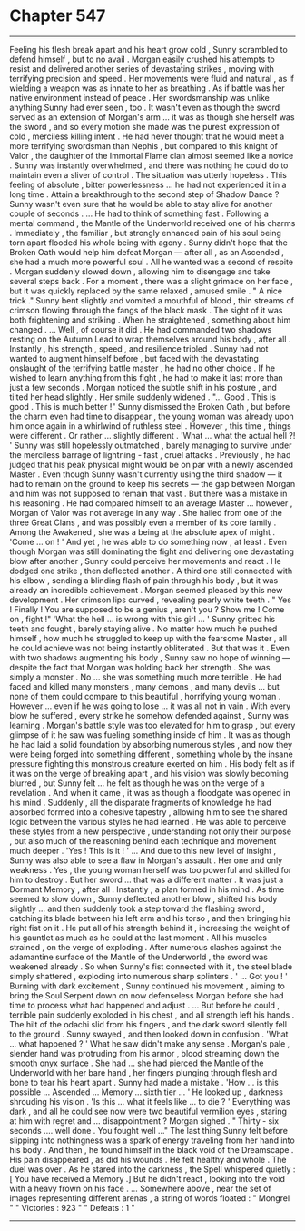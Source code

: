 
# Chapter 547


---

Feeling his flesh break apart and his heart grow cold , Sunny scrambled to defend himself , but to no avail . Morgan easily crushed his attempts to resist and delivered another series of devastating strikes , moving with terrifying precision and speed . Her movements were fluid and natural , as if wielding a weapon was as innate to her as breathing .
As if battle was her native environment instead of peace .
Her swordsmanship was unlike anything Sunny had ever seen , too . It wasn't even as though the sword served as an extension of Morgan's arm … it was as though she herself was the sword , and so every motion she made was the purest expression of cold , merciless killing intent .
He had never thought that he would meet a more terrifying swordsman than Nephis , but compared to this knight of Valor , the daughter of the Immortal Flame clan almost seemed like a novice .
Sunny was instantly overwhelmed , and there was nothing he could do to maintain even a sliver of control . The situation was utterly hopeless . This feeling of absolute , bitter powerlessness … he had not experienced it in a long time .
Attain a breakthrough to the second step of Shadow Dance ? Sunny wasn't even sure that he would be able to stay alive for another couple of seconds .
... He had to think of something fast .
Following a mental command , the Mantle of the Underworld received one of his charms . Immediately , the familiar , but strongly enhanced pain of his soul being torn apart flooded his whole being with agony .
Sunny didn't hope that the Broken Oath would help him defeat Morgan — after all , as an Ascended , she had a much more powerful soul . All he wanted was a second of respite .
Morgan suddenly slowed down , allowing him to disengage and take several steps back . For a moment , there was a slight grimace on her face , but it was quickly replaced by the same relaxed , amused smile .
" A nice trick ."
Sunny bent slightly and vomited a mouthful of blood , thin streams of crimson flowing through the fangs of the black mask . The sight of it was both frightening and striking .
When he straightened , something about him changed .
… Well , of course it did . He had commanded two shadows resting on the Autumn Lead to wrap themselves around his body , after all . Instantly , his strength , speed , and resilience tripled .
Sunny had not wanted to augment himself before , but faced with the devastating onslaught of the terrifying battle master , he had no other choice . If he wished to learn anything from this fight , he had to make it last more than just a few seconds .
Morgan noticed the subtle shift in his posture , and tilted her head slightly . Her smile suddenly widened .
"... Good . This is good . This is much better !"
Sunny dismissed the Broken Oath , but before the charm even had time to disappear , the young woman was already upon him once again in a whirlwind of ruthless steel . However , this time , things were different .
Or rather … slightly different .
'What … what the actual hell ?! '
Sunny was still hopelessly outmatched , barely managing to survive under the merciless barrage of lightning - fast , cruel attacks .
Previously , he had judged that his peak physical might would be on par with a newly ascended Master . Even though Sunny wasn't currently using the third shadow — it had to remain on the ground to keep his secrets — the gap between Morgan and him was not supposed to remain that vast .
But there was a mistake in his reasoning . He had compared himself to an average Master … however , Morgan of Valor was not average in any way . She hailed from one of the three Great Clans , and was possibly even a member of its core family .
Among the Awakened , she was a being at the absolute apex of might .
'Come … on ! '
And yet , he was able to do something now , at least . Even though Morgan was still dominating the fight and delivering one devastating blow after another , Sunny could perceive her movements and react .
He dodged one strike , then deflected another . A third one still connected with his elbow , sending a blinding flash of pain through his body , but it was already an incredible achievement .
Morgan seemed pleased by this new development . Her crimson lips curved , revealing pearly white teeth .
" Yes ! Finally ! You are supposed to be a genius , aren't you ? Show me ! Come on , fight !"
'What the hell … is wrong with this girl … '
Sunny gritted his teeth and fought , barely staying alive . No matter how much he pushed himself , how much he struggled to keep up with the fearsome Master , all he could achieve was not being instantly obliterated .
But that was it .
Even with two shadows augmenting his body , Sunny saw no hope of winning — despite the fact that Morgan was holding back her strength . She was simply a monster . No … she was something much more terrible . He had faced and killed many monsters , many demons , and many devils … but none of them could compare to this beautiful , horrifying young woman .
However … even if he was going to lose ... it was all not in vain .
With every blow he suffered , every strike he somehow defended against , Sunny was learning . Morgan's battle style was too elevated for him to grasp , but every glimpse of it he saw was fueling something inside of him .
It was as though he had laid a solid foundation by absorbing numerous styles , and now they were being forged into something different , something whole by the insane pressure fighting this monstrous creature exerted on him .
His body felt as if it was on the verge of breaking apart , and his vision was slowly becoming blurred , but Sunny felt … he felt as though he was on the verge of a revelation .
And when it came , it was as though a floodgate was opened in his mind .
Suddenly , all the disparate fragments of knowledge he had absorbed formed into a cohesive tapestry , allowing him to see the shared logic between the various styles he had learned . He was able to perceive these styles from a new perspective , understanding not only their purpose , but also much of the reasoning behind each technique and movement much deeper .
'Yes ! This is it ! '
… And due to this new level of insight , Sunny was also able to see a flaw in Morgan's assault . Her one and only weakness .
Yes , the young woman herself was too powerful and skilled for him to destroy . But her sword … that was a different matter . It was just a Dormant Memory , after all .
Instantly , a plan formed in his mind .
As time seemed to slow down , Sunny deflected another blow , shifted his body slightly … and then suddenly took a step toward the flashing sword , catching its blade between his left arm and his torso , and then bringing his right fist on it .
He put all of his strength behind it , increasing the weight of his gauntlet as much as he could at the last moment . All his muscles strained , on the verge of exploding .
After numerous clashes against the adamantine surface of the Mantle of the Underworld , the sword was weakened already . So when Sunny's fist connected with it , the steel blade simply shattered , exploding into numerous sharp splinters .
' ... Got you ! '
Burning with dark excitement , Sunny continued his movement , aiming to bring the Soul Serpent down on now defenseless Morgan before she had time to process what had happened and adjust .
… But before he could , terrible pain suddenly exploded in his chest , and all strength left his hands .
The hilt of the odachi slid from his fingers , and the dark sword silently fell to the ground .
Sunny swayed , and then looked down in confusion .
'What ... what happened ? '
What he saw didn't make any sense .
Morgan's pale , slender hand was protruding from his armor , blood streaming down the smooth onyx surface . She had … she had pierced the Mantle of the Underworld with her bare hand , her fingers plunging through flesh and bone to tear his heart apart .
Sunny had made a mistake .
'How … is this possible … Ascended … Memory … sixth tier … '
He looked up , darkness shrouding his vision .
'Is this … what it feels like … to die ? '
Everything was dark , and all he could see now were two beautiful vermilion eyes , staring at him with regret and … disappointment ?
Morgan sighed .
" Thirty - six seconds .... well done . You fought well …"
The last thing Sunny felt before slipping into nothingness was a spark of energy traveling from her hand into his body .
And then , he found himself in the black void of the Dreamscape . His pain disappeared , as did his wounds . He felt healthy and whole .
The duel was over .
As he stared into the darkness , the Spell whispered quietly :
[ You have received a Memory .]
But he didn't react , looking into the void with a heavy frown on his face .
… Somewhere above , near the set of images representing different arenas , a string of words floated :
" Mongrel "
" Victories : 923 "
" Defeats : 1 "

---

